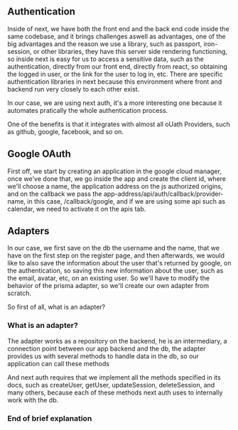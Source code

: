 ## Authentication

Inside of next, we have both the front end and the back end code inside the same codebase, and it brings challenges aswell
as advantages, one of the big advantages and the reason we use a library, such as passport, iron-session, or other libraries,
they have this server side rendering functioning, so inside next is easy for us to access a sensitive data, such as the
authentication, directly from our front end, directly from react, so obtaining the logged in user, or the link for the user
to log in, etc. There are specific authentication libraries in next because this environment where front and backend run
very closely to each other exist. 

In our case, we are using next auth, it's a more interesting one because it automates pratically the whole authentication
process.

One of the benefits is that it integrates with almost all oUath Providers, such as github, google, facebook, and so on.

## Google OAuth

First off, we start by creating an application in the google cloud manager, once we've done that, we go inside the app
and create the client id, where we'll choose a name, the application address on the js authorized origins, and on the
callback we pass the app-address/api/auth/callback/provider-name, in this case, /callback/google, and if we are using some
api such as calendar, we need to activate it on the apis tab.

## Adapters

In our case, we first save on the db the username and the name, that we have on the first step on the register page, and
then afterwards, we would like to also save the information about the user that's returned by google, on the authentication,
so saving this new information about the user, such as the email, avatar, etc, on an existing user.
So we'll have to modify the behavior of the prisma adapter, so we'll create our own adapter from scratch.

So first of all, what is an adapter?

### What is an adapter?

The adapter works as a repository on the backend, he is an intermediary, a connection point between our app backend and
the db, the adapter provides us with several methods to handle data in the db, so our application can call these methods

And next auth requires that we implement all the methods specified in its docs, such as createUser, getUser, updateSession,
deleteSession, and many others, because each of these methods next auth uses to internally work with the db.

### End of brief explanation

 